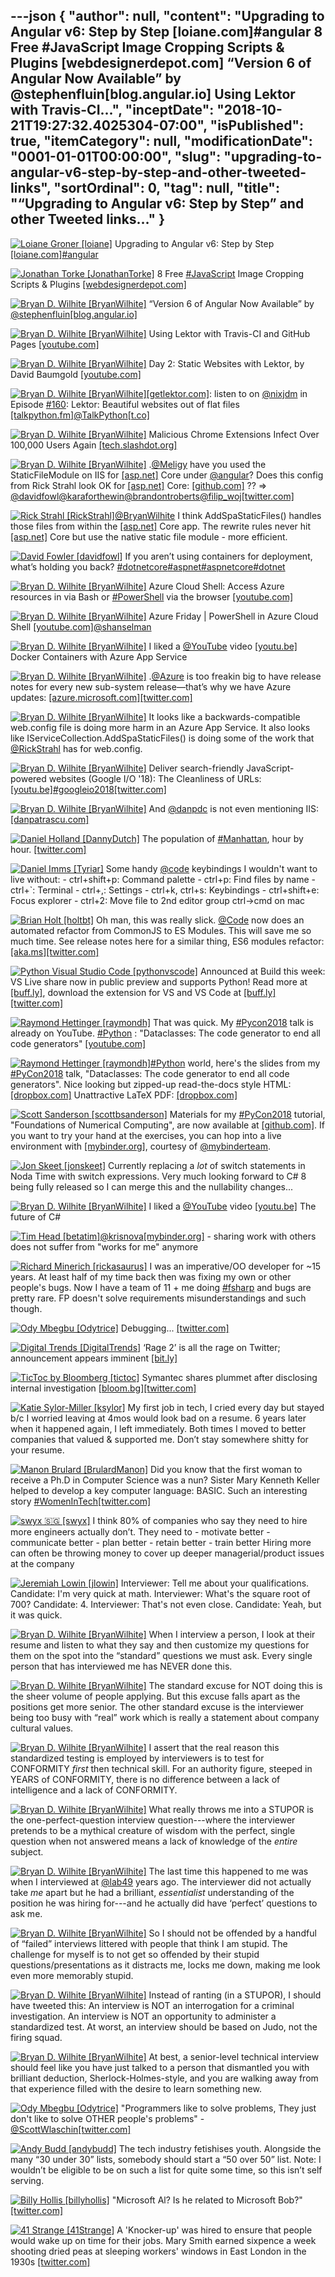 ---json
{
  "author": null,
  "content": "Upgrading to Angular v6: Step by Step [loiane.com]#angular       8 Free #JavaScript Image Cropping Scripts &amp; Plugins [webdesignerdepot.com]       “Version 6 of Angular Now Available” by @stephenfluin[blog.angular.io]       Using Lektor with Travis-CI...",
  "inceptDate": "2018-10-21T19:27:32.4025304-07:00",
  "isPublished": true,
  "itemCategory": null,
  "modificationDate": "0001-01-01T00:00:00",
  "slug": "upgrading-to-angular-v6-step-by-step-and-other-tweeted-links",
  "sortOrdinal": 0,
  "tag": null,
  "title": "“Upgrading to Angular v6: Step by Step” and other Tweeted links…"
}
---

[<img alt="Loiane Groner [loiane]" src="https://songhay.blob.core.windows.net:443/shared-social-twitter/loiane.jpg">](https://t.co/wwBsYVrhWB) Upgrading to Angular v6: Step by Step [[loiane.com]](https://loiane.com/2018/05/upgrading-to-angular-v6/)[#angular](http://twitter.com/search?q='%23angular)

[<img alt="Jonathan Torke [JonathanTorke]" src="https://songhay.blob.core.windows.net:443/shared-social-twitter/JonathanTorke.jpg">](https://t.co/xJko0PKiSE) 8 Free [#JavaScript](http://twitter.com/search?q='%23JavaScript) Image Cropping Scripts &amp; Plugins [[webdesignerdepot.com]](https://www.webdesignerdepot.com/2018/05/8-free-javascript-image-cropping-scripts-and-plugins/)

[<img alt="Bryan D. Wilhite [BryanWilhite]" src="https://songhay.blob.core.windows.net:443/shared-social-twitter/BryanWilhite.jpeg">](http://t.co/UNdqV0Z1zz) “Version 6 of Angular Now Available” by [@stephenfluin](http://twitter.com/@stephenfluin)[[blog.angular.io]](https://blog.angular.io/version-6-of-angular-now-available-cc56b0efa7a4)

[<img alt="Bryan D. Wilhite [BryanWilhite]" src="https://songhay.blob.core.windows.net:443/shared-social-twitter/BryanWilhite.jpeg">](http://t.co/UNdqV0Z1zz) Using Lektor with Travis-CI and GitHub Pages [[youtube.com]](https://www.youtube.com/watch?v=3pj_EyZIL5A)

[<img alt="Bryan D. Wilhite [BryanWilhite]" src="https://songhay.blob.core.windows.net:443/shared-social-twitter/BryanWilhite.jpeg">](http://t.co/UNdqV0Z1zz) Day 2: Static Websites with Lektor, by David Baumgold [[youtube.com]](https://www.youtube.com/watch?v=5R7vu1gQnrM)

[<img alt="Bryan D. Wilhite [BryanWilhite]" src="https://songhay.blob.core.windows.net:443/shared-social-twitter/BryanWilhite.jpeg">](http://t.co/UNdqV0Z1zz)[[getlektor.com]](http://www.getlektor.com): listen to on [@nixjdm](http://twitter.com/@nixjdm) in Episode [#160](http://twitter.com/search?q='%23160): Lektor: Beautiful websites out of flat files [[talkpython.fm]](https://talkpython.fm/episodes/show/160/lektor-beautiful-websites-out-of-flat-files)[@TalkPython](http://twitter.com/@TalkPython)[[t.co]](https://t.co/qiBcVkIPdD)

[<img alt="Bryan D. Wilhite [BryanWilhite]" src="https://songhay.blob.core.windows.net:443/shared-social-twitter/BryanWilhite.jpeg">](http://t.co/UNdqV0Z1zz) Malicious Chrome Extensions Infect Over 100,000 Users Again [[tech.slashdot.org]](https://tech.slashdot.org/story/18/05/11/0119208/malicious-chrome-extensions-infect-over-100000-users-again?utm_source=rss1.0mainlinkanon&utm_medium=feed)

[<img alt="Bryan D. Wilhite [BryanWilhite]" src="https://songhay.blob.core.windows.net:443/shared-social-twitter/BryanWilhite.jpeg">](http://t.co/UNdqV0Z1zz) .[@Meligy](http://twitter.com/@Meligy) have you used the StaticFileModule on IIS for [[asp.net]](http://ASP.NET) Core under [@angular](http://twitter.com/@angular)? Does this config from Rick Strahl look OK for [[asp.net]](http://ASP.NET) Core: [[github.com]](https://github.com/BryanWilhite/Songhay.Blog/blob/master/Songhay.Blog/web.config) ?? =&gt; [@davidfowl](http://twitter.com/@davidfowl)[@karaforthewin](http://twitter.com/@karaforthewin)[@brandontroberts](http://twitter.com/@brandontroberts)[@filip_woj](http://twitter.com/@filip_woj)[[twitter.com]](https://twitter.com/BryanWilhite/status/994300656205754369/photo/1)

[<img alt="Rick Strahl [RickStrahl]" src="https://songhay.blob.core.windows.net:443/shared-social-twitter/RickStrahl.jpg">](http://t.co/WpmgWuVQVK)[@BryanWilhite](http://twitter.com/@BryanWilhite) I think AddSpaStaticFiles() handles those files from within the [[asp.net]](http://ASP.NET) Core app. The rewrite rules never hit [[asp.net]](http://ASP.NET) Core but use the native static file module - more efficient. 

[<img alt="David Fowler [davidfowl]" src="https://songhay.blob.core.windows.net:443/shared-social-twitter/davidfowl.jpeg">](https://t.co/XKK4NcxDZ3) If you aren’t using containers for deployment, what’s holding you back? [#dotnetcore](http://twitter.com/search?q='%23dotnetcore)[#aspnet](http://twitter.com/search?q='%23aspnet)[#aspnetcore](http://twitter.com/search?q='%23aspnetcore)[#dotnet](http://twitter.com/search?q='%23dotnet)

[<img alt="Bryan D. Wilhite [BryanWilhite]" src="https://songhay.blob.core.windows.net:443/shared-social-twitter/BryanWilhite.jpeg">](http://t.co/UNdqV0Z1zz) Azure Cloud Shell: Access Azure resources in via Bash or [#PowerShell](http://twitter.com/search?q='%23PowerShell) via the browser [[youtube.com]](https://www.youtube.com/watch?v=RhnZ4lJgEnU)

[<img alt="Bryan D. Wilhite [BryanWilhite]" src="https://songhay.blob.core.windows.net:443/shared-social-twitter/BryanWilhite.jpeg">](http://t.co/UNdqV0Z1zz) Azure Friday | PowerShell in Azure Cloud Shell [[youtube.com]](https://www.youtube.com/watch?v=NWJial1YPl8)[@shanselman](http://twitter.com/@shanselman)

[<img alt="Bryan D. Wilhite [BryanWilhite]" src="https://songhay.blob.core.windows.net:443/shared-social-twitter/BryanWilhite.jpeg">](http://t.co/UNdqV0Z1zz) I liked a [@YouTube](http://twitter.com/@YouTube) video [[youtu.be]](http://youtu.be/nWfpwgHRfqk?a) Docker Containers with Azure App Service 

[<img alt="Bryan D. Wilhite [BryanWilhite]" src="https://songhay.blob.core.windows.net:443/shared-social-twitter/BryanWilhite.jpeg">](http://t.co/UNdqV0Z1zz) .[@Azure](http://twitter.com/@Azure) is too freakin big to have release notes for every new sub-system release—that’s why we have Azure updates: [[azure.microsoft.com]](https://azure.microsoft.com/en-us/updates/?product=app-service)[[twitter.com]](https://twitter.com/BryanWilhite/status/994722612457623553/photo/1)

[<img alt="Bryan D. Wilhite [BryanWilhite]" src="https://songhay.blob.core.windows.net:443/shared-social-twitter/BryanWilhite.jpeg">](http://t.co/UNdqV0Z1zz) It looks like a backwards-compatible web.config file is doing more harm in an Azure App Service. It also looks like IServiceCollection.AddSpaStaticFiles() is doing some of the work that [@RickStrahl](http://twitter.com/@RickStrahl) has for web.config. 

[<img alt="Bryan D. Wilhite [BryanWilhite]" src="https://songhay.blob.core.windows.net:443/shared-social-twitter/BryanWilhite.jpeg">](http://t.co/UNdqV0Z1zz) Deliver search-friendly JavaScript-powered websites (Google I/O '18): The Cleanliness of URLs: [[youtu.be]](https://youtu.be/PFwUbgvpdaQ?t=538)[#googleio2018](http://twitter.com/search?q='%23googleio2018)[[twitter.com]](https://twitter.com/BryanWilhite/status/995080979030016000/photo/1)

[<img alt="Bryan D. Wilhite [BryanWilhite]" src="https://songhay.blob.core.windows.net:443/shared-social-twitter/BryanWilhite.jpeg">](http://t.co/UNdqV0Z1zz) And [@danpdc](http://twitter.com/@danpdc) is not even mentioning IIS: [[danpatrascu.com]](http://danpatrascu.com/deploy-asp-net-core-back-end-with-angular-front-end/)

[<img alt="Daniel Holland [DannyDutch]" src="https://songhay.blob.core.windows.net:443/shared-social-twitter/DannyDutch.jpg">](https://t.co/xyybOgHcNu) The population of [#Manhattan](http://twitter.com/search?q='%23Manhattan), hour by hour. [[twitter.com]](https://twitter.com/DannyDutch/status/993930158435373057/video/1)

[<img alt="Daniel Imms [Tyriar]" src="https://songhay.blob.core.windows.net:443/shared-social-twitter/Tyriar.jpg">](https://t.co/yVp0qfKRAH) Some handy [@code](http://twitter.com/@code) keybindings I wouldn't want to live without: - ctrl+shift+p: Command palette - ctrl+p: Find files by name - ctrl+`: Terminal - ctrl+,: Settings - ctrl+k, ctrl+s: Keybindings - ctrl+shift+e: Focus explorer - ctrl+2: Move file to 2nd editor group ctrl-&gt;cmd on mac 

[<img alt="Brian Holt [holtbt]" src="https://songhay.blob.core.windows.net:443/shared-social-twitter/holtbt.jpg">](https://t.co/68dKSwccOM) Oh man, this was really slick. [@Code](http://twitter.com/@Code) now does an automated refactor from CommonJS to ES Modules. This will save me so much time. See release notes here for a similar thing, ES6 modules refactor: [[aka.ms]](https://aka.ms/vscode-auto-refactor)[[twitter.com]](https://twitter.com/holtbt/status/995528779085721602/video/1)

[<img alt="Python Visual Studio Code [pythonvscode]" src="https://songhay.blob.core.windows.net:443/shared-social-twitter/pythonvscode.jpg">](https://t.co/ys4l40N5MB) Announced at Build this week: VS Live share now in public preview and supports Python! Read more at [[buff.ly]](https://buff.ly/2FPqDRf), download the extension for VS and VS Code at [[buff.ly]](https://buff.ly/2jBIxhA)[[twitter.com]](https://twitter.com/pythonvscode/status/994623187148263424/photo/1)

[<img alt="Raymond Hettinger [raymondh]" src="https://songhay.blob.core.windows.net:443/shared-social-twitter/raymondh.jpg">](https://t.co/r5ifYKcnD3) That was quick. My [#Pycon2018](http://twitter.com/search?q='%23Pycon2018) talk is already on YouTube. [#Python](http://twitter.com/search?q='%23Python) : "Dataclasses: The code generator to end all code generators" [[youtube.com]](https://www.youtube.com/watch?v=T-TwcmT6Rcw)

[<img alt="Raymond Hettinger [raymondh]" src="https://songhay.blob.core.windows.net:443/shared-social-twitter/raymondh.jpg">](https://t.co/r5ifYKcnD3)[#Python](http://twitter.com/search?q='%23Python) world, here's the slides from my [#PyCon2018](http://twitter.com/search?q='%23PyCon2018) talk, "Dataclasses: The code generator to end all code generators". Nice looking but zipped-up read-the-docs style HTML: [[dropbox.com]](https://www.dropbox.com/s/te4q0xf46zkuu21/hettinger_dataclasses_pycon_2018.zip) Unattractive LaTeX PDF: [[dropbox.com]](https://www.dropbox.com/s/m8pwkkz43qz5pgt/HettingerPycon2018.pdf)

[<img alt="Scott Sanderson [scottbsanderson]" src="https://songhay.blob.core.windows.net:443/shared-social-twitter/scottbsanderson.jpg">](https://t.co/l27eUTozoa) Materials for my [#PyCon2018](http://twitter.com/search?q='%23PyCon2018) tutorial, "Foundations of Numerical Computing", are now available at [[github.com]](https://github.com/ssanderson/foundations-of-numerical-computing). If you want to try your hand at the exercises, you can hop into a live environment with [[mybinder.org]](https://mybinder.org/v2/gh/ssanderson/foundations-of-numerical-computing/master), courtesy of [@mybinderteam](http://twitter.com/@mybinderteam). 

[<img alt="Jon Skeet [jonskeet]" src="https://songhay.blob.core.windows.net:443/shared-social-twitter/jonskeet.jpg">](https://t.co/G7ynklMRpf) Currently replacing a *lot* of switch statements in Noda Time with switch expressions. Very much looking forward to C# 8 being fully released so I can merge this and the nullability changes... 

[<img alt="Bryan D. Wilhite [BryanWilhite]" src="https://songhay.blob.core.windows.net:443/shared-social-twitter/BryanWilhite.jpeg">](http://t.co/UNdqV0Z1zz) I liked a [@YouTube](http://twitter.com/@YouTube) video [[youtu.be]](http://youtu.be/QZ0rWLaMZeI?a) The future of C# 

[<img alt="Tim Head [betatim]" src="https://songhay.blob.core.windows.net:443/shared-social-twitter/betatim.jpg">](https://t.co/nEDESchSwk)[@krisnova](http://twitter.com/@krisnova)[[mybinder.org]](https://mybinder.org/) - sharing work with others does not suffer from "works for me" anymore 

[<img alt="Richard Minerich [rickasaurus]" src="https://songhay.blob.core.windows.net:443/shared-social-twitter/rickasaurus.jpg">](https://t.co/EJgzskIMUb) I was an imperative/OO developer for ~15 years. At least half of my time back then was fixing my own or other people's bugs. Now I have a team of 11 + me doing [#fsharp](http://twitter.com/search?q='%23fsharp) and bugs are pretty rare. FP doesn't solve requirements misunderstandings and such though. 

[<img alt="Ody Mbegbu [Odytrice]" src="https://songhay.blob.core.windows.net:443/shared-social-twitter/Odytrice.jpg">](https://t.co/8wuRpLOaxa) Debugging... [[twitter.com]](https://twitter.com/Odytrice/status/994628603018121217/photo/1)

[<img alt="Digital Trends [DigitalTrends]" src="https://songhay.blob.core.windows.net:443/shared-social-twitter/DigitalTrends.jpg">](https://t.co/wxxwesnWkd) ‘Rage 2’ is all the rage on Twitter; announcement appears imminent [[bit.ly]](http://bit.ly/2wxQfCS)

[<img alt="TicToc by Bloomberg [tictoc]" src="https://songhay.blob.core.windows.net:443/shared-social-twitter/tictoc.jpg">](https://t.co/O0sSpXABY4) Symantec shares plummet after disclosing internal investigation [[bloom.bg]](http://bloom.bg/2G6JHe1)[[twitter.com]](https://twitter.com/tictoc/status/994978583234916352/photo/1)

[<img alt="Katie Sylor-Miller [ksylor]" src="https://songhay.blob.core.windows.net:443/shared-social-twitter/ksylor.jpg">](https://t.co/v2HvI6CJDM) My first job in tech, I cried every day but stayed b/c I worried leaving at 4mos would look bad on a resume. 6 years later when it happened again, I left immediately. Both times I moved to better companies that valued &amp; supported me. Don’t stay somewhere shitty for your resume. 

[<img alt="Manon Brulard [BrulardManon]" src="https://songhay.blob.core.windows.net:443/shared-social-twitter/BrulardManon.jpg">](null) Did you know that the first woman to receive a Ph.D in Computer Science was a nun? Sister Mary Kenneth Keller helped to develop a key computer language: BASIC. Such an interesting story [#WomenInTech](http://twitter.com/search?q='%23WomenInTech)[[twitter.com]](https://twitter.com/BrulardManon/status/995202431805018112/photo/1)

[<img alt="swyx 🇸🇬 [swyx]" src="https://songhay.blob.core.windows.net:443/shared-social-twitter/swyx.jpg">](https://t.co/RYbDCwPYQ6) I think 80% of companies who say they need to hire more engineers actually don’t. They need to - motivate better - communicate better - plan better - retain better - train better Hiring more can often be throwing money to cover up deeper managerial/product issues at the company 

[<img alt="Jeremiah Lowin [jlowin]" src="https://songhay.blob.core.windows.net:443/shared-social-twitter/jlowin.jpg">](https://t.co/7aqlXqfFYU) Interviewer: Tell me about your qualifications. Candidate: I'm very quick at math. Interviewer: What's the square root of 700? Candidate: 4. Interviewer: That's not even close. Candidate: Yeah, but it was quick. 

[<img alt="Bryan D. Wilhite [BryanWilhite]" src="https://songhay.blob.core.windows.net:443/shared-social-twitter/BryanWilhite.jpeg">](http://t.co/UNdqV0Z1zz) When I interview a person, I look at their resume and listen to what they say and then customize my questions for them on the spot into the “standard” questions we must ask. Every single person that has interviewed me has NEVER done this. 

[<img alt="Bryan D. Wilhite [BryanWilhite]" src="https://songhay.blob.core.windows.net:443/shared-social-twitter/BryanWilhite.jpeg">](http://t.co/UNdqV0Z1zz) The standard excuse for NOT doing this is the sheer volume of people applying. But this excuse falls apart as the positions get more senior. The other standard excuse is the interviewer being too busy with “real” work which is really a statement about company cultural values. 

[<img alt="Bryan D. Wilhite [BryanWilhite]" src="https://songhay.blob.core.windows.net:443/shared-social-twitter/BryanWilhite.jpeg">](http://t.co/UNdqV0Z1zz) I assert that the real reason this standardized testing is employed by interviewers is to test for CONFORMITY *first* then technical skill. For an authority figure, steeped in YEARS of CONFORMITY, there is no difference between a lack of intelligence and a lack of CONFORMITY. 

[<img alt="Bryan D. Wilhite [BryanWilhite]" src="https://songhay.blob.core.windows.net:443/shared-social-twitter/BryanWilhite.jpeg">](http://t.co/UNdqV0Z1zz) What really throws me into a STUPOR is the one-perfect-question interview question---where the interviewer pretends to be a mythical creature of wisdom with the perfect, single question when not answered means a lack of knowledge of the *entire* subject. 

[<img alt="Bryan D. Wilhite [BryanWilhite]" src="https://songhay.blob.core.windows.net:443/shared-social-twitter/BryanWilhite.jpeg">](http://t.co/UNdqV0Z1zz) The last time this happened to me was when I interviewed at [@lab49](http://twitter.com/@lab49) years ago. The interviewer did not actually take _me_ apart but he had a brilliant, _essentialist_ understanding of the position he was hiring for---and he actually did have ‘perfect’ questions to ask me. 

[<img alt="Bryan D. Wilhite [BryanWilhite]" src="https://songhay.blob.core.windows.net:443/shared-social-twitter/BryanWilhite.jpeg">](http://t.co/UNdqV0Z1zz) So I should not be offended by a handful of “failed” interviews littered with people that think I am stupid. The challenge for myself is to not get so offended by their stupid questions/presentations as it distracts me, locks me down, making me look even more memorably stupid. 

[<img alt="Bryan D. Wilhite [BryanWilhite]" src="https://songhay.blob.core.windows.net:443/shared-social-twitter/BryanWilhite.jpeg">](http://t.co/UNdqV0Z1zz) Instead of ranting (in a STUPOR), I should have tweeted this: An interview is NOT an interrogation for a criminal investigation. An interview is NOT an opportunity to administer a standardized test. At worst, an interview should be based on Judo, not the firing squad. 

[<img alt="Bryan D. Wilhite [BryanWilhite]" src="https://songhay.blob.core.windows.net:443/shared-social-twitter/BryanWilhite.jpeg">](http://t.co/UNdqV0Z1zz) At best, a senior-level technical interview should feel like you have just talked to a person that dismantled you with brilliant deduction, Sherlock-Holmes-style, and you are walking away from that experience filled with the desire to learn something new. 

[<img alt="Ody Mbegbu [Odytrice]" src="https://songhay.blob.core.windows.net:443/shared-social-twitter/Odytrice.jpg">](https://t.co/8wuRpLOaxa) "Programmers like to solve problems, They just don't like to solve OTHER people's problems" - [@ScottWlaschin](http://twitter.com/@ScottWlaschin)[[twitter.com]](https://twitter.com/Odytrice/status/995512129573748736/photo/1)

[<img alt="Andy Budd [andybudd]" src="https://songhay.blob.core.windows.net:443/shared-social-twitter/andybudd.jpg">](https://t.co/Yx3IHEBxfA) The tech industry fetishises youth. Alongside the many “30 under 30” lists, somebody should start a “50 over 50” list. Note: I wouldn’t be eligible to be on such a list for quite some time, so this isn’t self serving. 

[<img alt="Billy Hollis [billyhollis]" src="https://songhay.blob.core.windows.net:443/shared-social-twitter/billyhollis.jpg">](https://t.co/LvJEYRzwk5) "Microsoft Al? Is he related to Microsoft Bob?" [[twitter.com]](https://twitter.com/billyhollis/status/995421675490566144/photo/1)

[<img alt="41 Strange [41Strange]" src="https://songhay.blob.core.windows.net:443/shared-social-twitter/41Strange.jpeg">](https://t.co/lApirIcxFC) A 'Knocker-up' was hired to ensure that people would wake up on time for their jobs. Mary Smith earned sixpence a week shooting dried peas at sleeping workers' windows in East London in the 1930s [[twitter.com]](https://twitter.com/41Strange/status/995090733697716225/photo/1)
